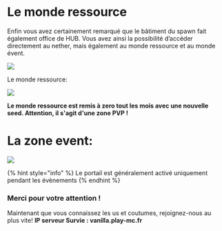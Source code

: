 # Le monde ressource

Enfin vous avez certainement remarqué que le bâtiment du spawn fait également office de HUB. Vous avez ainsi la possibilité d’accéder directement au nether, mais également au monde ressource et au monde évent.

![](https://play-mc.fr/img/guide/spawn1.jpg)

Le monde ressource:

![](https://play-mc.fr/img/guide/spawn3.jpg)

**Le monde ressource est remis à zero tout les mois avec une nouvelle seed. Attention, il s'agit d'une zone PVP !**  
  
# La zone event:

![](https://play-mc.fr/img/guide/spawn4.jpg)

{% hint style="info" %} Le portail est généralement activé uniquement pendant les évènements {% endhint %}

### Merci pour votre attention !

Maintenant que vous connaissez les us et coutumes, rejoignez-nous au plus vite!
**IP serveur Survie : vanilla.play-mc.fr**

